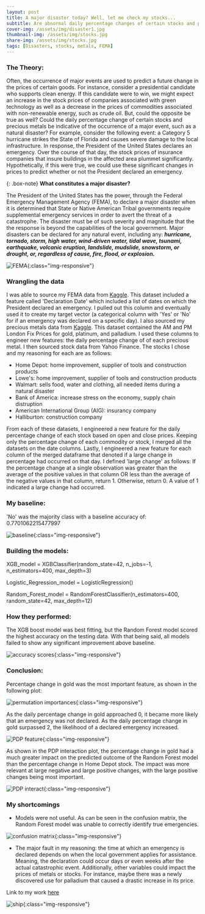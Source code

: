 ```yaml
---
layout: post
title: A major disaster today? Well, let me check my stocks...
subtitle: Are abnormal daily percentage changes of certain stocks and precious metals indicative of a federally declared disaster?
cover-img: /assets/img/disaster1.jpg
thumbnail-img: /assets/img/stocks.jpg
share-img: /assets/img/stocks.jpg
tags: [Disasters, stocks, metals, FEMA]
---
```



### The Theory:

Often, the occurrence of major events are used to predict a future change in the prices of certain goods.  For instance, consider a presidential candidate who supports clean energy.  If this candidate were to win, we might expect an increase in the stock prices of companies associated with green technology as well as a decrease in the prices of commodities associated with non-renewable energy, such as crude oil.  But, could the opposite be true as well?  Could the daily percentage change of certain stocks and precious metals be indicative of the occurrence of a major event, such as a natural disaster?  For example, consider the following event:  a Category 5 hurricane strikes the State of Florida and causes severe damage to the local infrastructure.  In response, the President of the United States declares an emergency.  Over the course of that day, the stock prices of insurance companies that insure buildings in the affected area plummet significantly.  Hypothetically, if this were true, we could use these significant changes in prices to predict whether or not the President declared an emergency. 


{: .box-note}
**What constitutes a major disaster?** 

The President of the United States has the power, through the Federal Emergency Management Agency (FEMA), to declare a major disaster when it is determined that State or Native American Tribal governments require supplemental emergency services in order to avert the threat of a catastrophe.  The disaster must be of such severity and magnitude that the the response is beyond the capabilities of the local government.  Major disasters can be declared for any natural event, including any:  ***hurricane, tornado, storm, high water, wind-driven water, tidal wave, tsunami, earthquake, volcanic eruption, landslide, mudslide, snowstorm, or drought, or, regardless of cause, fire, flood, or explosion.***    
    

![FEMA](/assets/img/FEMA.jpg){:class="img-responsive"}


### Wrangling the data

I was able to source my FEMA data from [Kaggle](https://www.kaggle.com/fema/federal-disasters).  This dataset included a feature called 'Declaration Date' which included a list of dates on which the President declared an emergency.  I pulled out this column and eventually used it to create my target vector (a categorical column with 'Yes' or 'No' for if an emergency was declared on a specific day).  I also sourced my precious metals data from [Kaggle](https://www.kaggle.com/lsind18/daily-london-metal-fix-prices).  This dataset contained the AM and PM London Fix Prices for gold, platinum, and palladium.  I used these columns to engineer new features:  the daily percentage change of of each precious metal.  I then sourced stock data from Yahoo Finance.  The stocks I chose and my reasoning for each are as follows:

- Home Depot:  home improvement, supplier of tools and construction products
- Lowe's:  home improvement, supplier of tools and construction products
- Walmart:  sells food, water and clothing, all needed items during a natural disaster 
- Bank of America:  increase stress on the economy, supply chain distruption 
- American International Group (AIG):  insurancy company
- Halliburton:  construction company

From each of these datasets, I engineered a new feature for the daily percentage change of each stock based on open and close prices.  Keeping only the percentage change of each commodity or stock, I merged all the datasets on the date columns.  Lastly, I engineered a new feature for each column of the merged dataframe that denoted if a large change in percentage had occurred on that day.  I defined 'large change' as follows:  If the percentage change at a single observation was greater than the average of the positive values in that column OR less than the average of the negative values in that column, return 1. Otherwise, return 0.  A value of 1 indicated a large change had occurred.  


### My baseline:

'No' was the majority class with a baseline accuracy of: 0.7701062215477997

![baseline](/assets/img/Baseline.png){:class="img-responsive"}


### Building the models:

XGB_model = XGBClassifier(random_state=42, n_jobs=-1, 
                          n_estimators=400, max_depth=3)

Logistic_Regression_model = LogisticRegression()

Random_Forest_model = RandomForestClassifier(n_estimators=400,
                            random_state=42, max_depth=12)


### How they performed:

The XGB boost model was best fitting, but the Random Forest model scored the highest accuracy on the testing data.  With that being said, all models failed to show any significant improvement above baseline.

![accuracy scores](/assets/img/scores.png){:class="img-responsive"}


### Conclusion:

Percentage change in gold was the most important feature, as shown in the following plot: 

![permutation importances](/assets/img/Perm_imp.png){:class="img-responsive"}


As the daily percentage change in gold approached 0, it became more likely that an emergency was not declared.  As the daily percentage change in gold surpassed 2, the likelihood of a declared emergency increased. 

![PDP feature](/assets/img/PDP_feature.png){:class="img-responsive"}


As shown in the PDP interaction plot, the percentage change in gold had a much greater impact on the predicted outcome of the Random Forest model than the percentage change in Home Depot stock.  The impact was more relevant at large negative and large positive changes, with the large positive changes being most important.

![PDP interact](/assets/img/PDP_interact.png){:class="img-responsive"}


### My shortcomings

- Models were not useful.  As can be seen in the confusion matrix, the Random Forest model was unable to correctly identify true emergencies. 

![confusion matrix](/assets/img/Conf_mat.png){:class="img-responsive"}

- The major fault in my reasoning:  the time at which an emergency is declared depends on when the local government applies for assistance.  Meaning, the declaration could occur days or even weeks after the actual catastrophic event.  Additionally, other variables could impact the prices of metals or stocks.  For instance, maybe there was a newly discovered use for palladium that caused a drastic increase in its price. 


Link to my work [here](https://github.com/Collin-Campbell/BuildWeek2/blob/main/project.ipynb)

![ship](/assets/img/ship.jpg){:class="img-responsive"}
